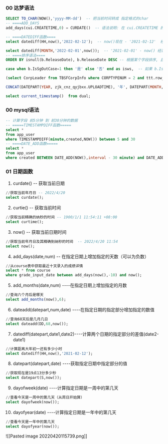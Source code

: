 ### 00 达梦语法

```sql
SELECT TO_CHAR(NOW(),'yyyy-MM-dd')  -- 把当前时间转成 指定格式的char
-- ====ADD_DAYS
add_days(cui.CREATETIME,0) = CURDATE()  -- 语法说明: 在 cui.CREATETIME 的基础上 +0天

-- ====DATEDIFF函数====
select datediff(HH,now(),'2022-02-12');  -- now()现在 - '2021-02-12'  经过了__小时

select datediff(MONTH,'2022-02-01',now());  -- '2021-02-01' - now() 经过了__月
-- ====排序语法====
ORDER BY isnull(b.ReleaseDate), b.ReleaseDate DESC -- 根据某个字段排序, 且将null置后

case when b.IsSgOutCase=1 then '是' else '否' end as isws,  -- 如果 b.IsSgOutCase=1 那就显示为是, 否则 显示否 

(select CorpLeader from TBSFCorpInfo where CORPTYPENUM = 2 and ttt.row_guid=SgxkGuid limit 1) DesignCorpLeader,  

CONCAT(DATEPART(YEAR, zjk_cnz_qyjbxx.UPLOADTIME), '年', DATEPART(MONTH, zjk_cnz_qyjbxx.UPLOADTIME), '月', DATEPART(DAY, zjk_cnz_qyjbxx.UPLOADTIME),'日') UPLOADTIME  -- 改变显示格式

select current_timestamp()  from dual;
```
### 00 mysql语法
```sql
-- 计算字段 前5分钟 到 前30分钟的数据
-- =====TIMESTAMPDIFF函数=====
select *
from app_user
where TIMESTAMPDIFF(minute,created,NOW()) between 5 and 30
-- ====DATE_ADD函数=====
select *
from app_user
where created BETWEEN DATE_ADD(NOW(),interval - 30 minute) and DATE_ADD(NOW(),interval - 5 minute)
```
### 01 日期函数
1. curdate()  -- 获取当前日期
```sql
//获取当前年月日 -- 2022/4/20
select curdate();
```
2. curtie() -- 获取当前时间
```sql
//获取当前精确的纳秒的时间 -- 1900/1/1 11:54:11 +08:00
select curtime();
```
3. now() -- 获取当前日期时间
```sql
//获取当前年月日及其精确到纳秒的时间  -- 2022/4/20 11:54
select now();
```
4. add_days(date,num) -- 在指定日期上增加指定的天数（可以为负数）
```sql
//从course表中获取最近十天录入的成绩详情
select * from course 
where grade_input_date between add_days(now(),-10) and now();
```
5. add_months(date,num) ----在指定日期上增加指定的月数
```sql
//查询六个月后是哪天
select add_months(now(),6);
```
6. dateadd(datepart,num,date) ----在指定日期的指定部分增加指定的数值
```sql
//查询68天后是几月几日 
select dateadd(DD,68,now());
```
7. datediff(datepart,date1,date2)----计算两个日期的指定部分的差值(date2-date1)
```sql
//计算距离大年初一还有多少小时
select datediff(HH,now(),'2021-02-12');
```
8. datepart(datepart,date) ----获取指定日期中指定部分的值
```sql
//获取现在是19点13分多少秒
select datepart(S,now());
```
9. dayofweek(date) ----计算指定日期是一周中的第几天
```sql
//查看今天是一周中的第几天（从周日开始算）
select dayofweek(now());
```
10. dayofyear(date) ----计算指定日期是一年中的第几天
```sql
//查看今天是一年中的第几天
select dayofyear(now());
```


![[Pasted image 20220420115739.png]]